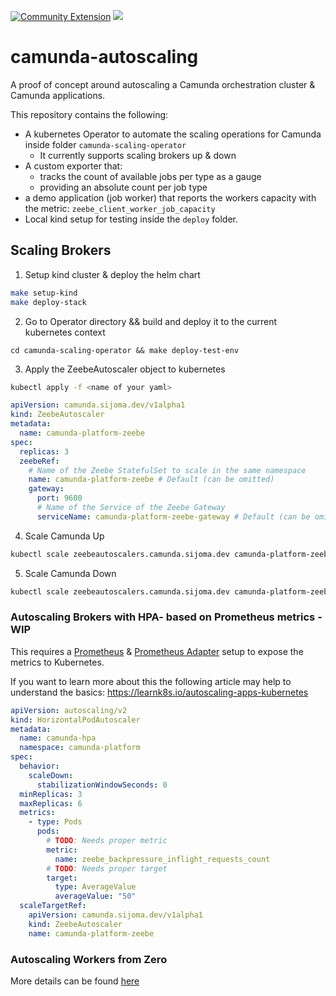 [![Community Extension](https://img.shields.io/badge/Community%20Extension-An%20open%20source%20community%20maintained%20project-FF4700)](https://github.com/camunda-community-hub/community)
[![](https://img.shields.io/badge/Lifecycle-Incubating-blue)](https://github.com/Camunda-Community-Hub/community/blob/main/extension-lifecycle.md#incubating-)

# camunda-autoscaling

A proof of concept around autoscaling a Camunda orchestration cluster & Camunda applications. 

This repository contains the following:

- A kubernetes Operator to automate the scaling operations for Camunda inside folder `camunda-scaling-operator`
    - It currently supports scaling brokers up & down
- A custom exporter that:
    - tracks the count of available jobs per type as a gauge
    - providing an absolute count per job type
- a demo application (job worker) that reports the workers capacity with the metric: `zeebe_client_worker_job_capacity`
- Local kind setup for testing inside the `deploy` folder.


## Scaling Brokers

1. Setup kind cluster & deploy the helm chart
```bash
make setup-kind
make deploy-stack
```
2. Go to Operator directory && build and deploy it to the current kubernetes context
```
cd camunda-scaling-operator && make deploy-test-env
```
3. Apply the ZeebeAutoscaler object to kubernetes
```bash
kubectl apply -f <name of your yaml>
```
```yaml
apiVersion: camunda.sijoma.dev/v1alpha1
kind: ZeebeAutoscaler
metadata:
  name: camunda-platform-zeebe
spec:
  replicas: 3
  zeebeRef:
    # Name of the Zeebe StatefulSet to scale in the same namespace
    name: camunda-platform-zeebe # Default (can be omitted)
    gateway:
      port: 9600
      # Name of the Service of the Zeebe Gateway
      serviceName: camunda-platform-zeebe-gateway # Default (can be omitted)
```
4. Scale Camunda Up
```bash
kubectl scale zeebeautoscalers.camunda.sijoma.dev camunda-platform-zeebe --namespace camunda-platform  --replicas 4
```

5. Scale Camunda Down
```bash
kubectl scale zeebeautoscalers.camunda.sijoma.dev camunda-platform-zeebe --namespace camunda-platform  --replicas 3
```

### Autoscaling Brokers with HPA- based on Prometheus metrics - WIP

This requires a [Prometheus](https://prometheus.io) & [Prometheus Adapter](https://github.com/kubernetes-sigs/prometheus-adapter) setup to expose the metrics to Kubernetes. 

If you want to learn more about this the following article may help to understand the basics: https://learnk8s.io/autoscaling-apps-kubernetes

```yaml 
apiVersion: autoscaling/v2
kind: HorizontalPodAutoscaler
metadata:
  name: camunda-hpa
  namespace: camunda-platform
spec:
  behavior:
    scaleDown:
      stabilizationWindowSeconds: 0
  minReplicas: 3
  maxReplicas: 6
  metrics:
    - type: Pods
      pods:
        # TODO: Needs proper metric
        metric:
          name: zeebe_backpressure_inflight_requests_count
        # TODO: Needs proper target
        target:
          type: AverageValue
          averageValue: "50"
  scaleTargetRef:
    apiVersion: camunda.sijoma.dev/v1alpha1
    kind: ZeebeAutoscaler
    name: camunda-platform-zeebe
```


### Autoscaling Workers from Zero

More details can be found [here](demo/README.md)
